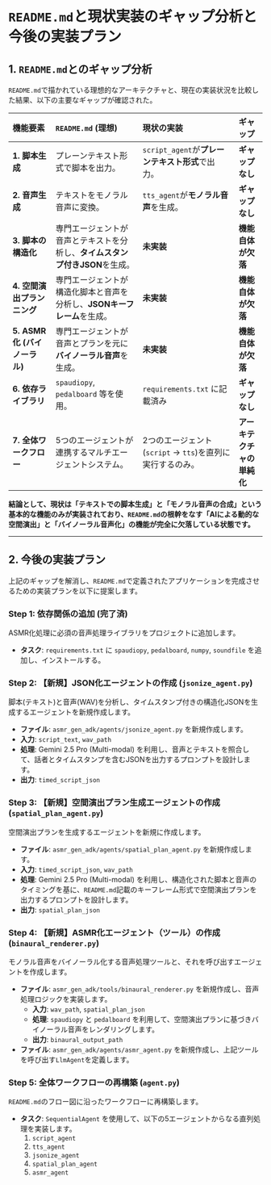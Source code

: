# `README.md`と現状実装のギャップ分析と今後の実装プラン

## 1. `README.md`とのギャップ分析

`README.md`で描かれている理想的なアーキテクチャと、現在の実装状況を比較した結果、以下の主要なギャップが確認された。

| 機能要素 | `README.md` (理想) | 現状の実装 | ギャップ |
| :--- | :--- | :--- | :--- |
| **1. 脚本生成** | プレーンテキスト形式で脚本を出力。 | `script_agent`が**プレーンテキスト形式**で出力。 | **ギャップなし** |
| **2. 音声生成** | テキストをモノラル音声に変換。 | `tts_agent`が**モノラル音声**を生成。 | **ギャップなし** |
| **3. 脚本の構造化** | 専門エージェントが音声とテキストを分析し、**タイムスタンプ付きJSON**を生成。 | **未実装** | **機能自体が欠落** |
| **4. 空間演出プランニング** | 専門エージェントが構造化脚本と音声を分析し、**JSONキーフレーム**を生成。 | **未実装** | **機能自体が欠落** |
| **5. ASMR化 (バイノーラル)** | 専門エージェントが音声とプランを元に**バイノーラル音声**を生成。 | **未実装** | **機能自体が欠落** |
| **6. 依存ライブラリ** | `spaudiopy`, `pedalboard` 等を使用。 | `requirements.txt` に記載済み | **ギャップなし** |
| **7. 全体ワークフロー** | 5つのエージェントが連携するマルチエージェントシステム。 | 2つのエージェント(`script` -> `tts`)を直列に実行するのみ。 | **アーキテクチャの単純化** |

**結論として、現状は「テキストでの脚本生成」と「モノラル音声の合成」という基本的な機能のみが実装されており、`README.md`の根幹をなす「AIによる動的な空間演出」と「バイノーラル音声化」の機能が完全に欠落している状態です。**

---

## 2. 今後の実装プラン

上記のギャップを解消し、`README.md`で定義されたアプリケーションを完成させるための実装プランを以下に提案します。

### Step 1: 依存関係の追加 (完了済)

ASMR化処理に必須の音声処理ライブラリをプロジェクトに追加します。

-   **タスク**: `requirements.txt` に `spaudiopy`, `pedalboard`, `numpy`, `soundfile` を追加し、インストールする。

### Step 2: 【新規】JSON化エージェントの作成 (`jsonize_agent.py`)

脚本(テキスト)と音声(WAV)を分析し、タイムスタンプ付きの構造化JSONを生成するエージェントを新規作成します。

-   **ファイル**: `asmr_gen_adk/agents/jsonize_agent.py` を新規作成します。
-   **入力**: `script_text`, `wav_path`
-   **処理**: Gemini 2.5 Pro (Multi-modal) を利用し、音声とテキストを照合して、話者とタイムスタンプを含むJSONを出力するプロンプトを設計します。
-   **出力**: `timed_script_json`

### Step 3: 【新規】空間演出プラン生成エージェントの作成 (`spatial_plan_agent.py`)

空間演出プランを生成するエージェントを新規に作成します。

-   **ファイル**: `asmr_gen_adk/agents/spatial_plan_agent.py` を新規作成します。
-   **入力**: `timed_script_json`, `wav_path`
-   **処理**: Gemini 2.5 Pro (Multi-modal) を利用し、構造化された脚本と音声のタイミングを基に、`README.md`記載のキーフレーム形式で空間演出プランを出力するプロンプトを設計します。
-   **出力**: `spatial_plan_json`

### Step 4: 【新規】ASMR化エージェント（ツール）の作成 (`binaural_renderer.py`)

モノラル音声をバイノーラル化する音声処理ツールと、それを呼び出すエージェントを作成します。

-   **ファイル**: `asmr_gen_adk/tools/binaural_renderer.py` を新規作成し、音声処理ロジックを実装します。
    -   **入力**: `wav_path`, `spatial_plan_json`
    -   **処理**: `spaudiopy` と `pedalboard` を利用して、空間演出プランに基づきバイノーラル音声をレンダリングします。
    -   **出力**: `binaural_output_path`
-   **ファイル**: `asmr_gen_adk/agents/asmr_agent.py` を新規作成し、上記ツールを呼び出す`LlmAgent`を定義します。

### Step 5: 全体ワークフローの再構築 (`agent.py`)

`README.md`のフロー図に沿ったワークフローに再構築します。

-   **タスク**: `SequentialAgent` を使用して、以下の5エージェントからなる直列処理を実装します。
    1.  `script_agent`
    2.  `tts_agent`
    3.  `jsonize_agent`
    4.  `spatial_plan_agent`
    5.  `asmr_agent`
